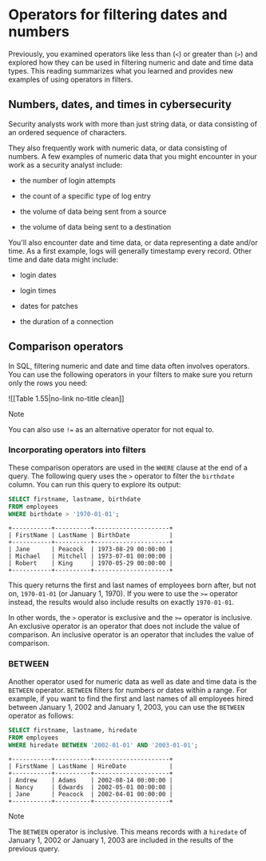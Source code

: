 
# Operators for filtering dates and numbers

Previously, you examined operators like less than (`<`) or greater than (`>`) and explored how they can be used in filtering numeric and date and time data types. This reading summarizes what you learned and provides new examples of using operators in filters.

## Numbers, dates, and times in cybersecurity

Security analysts work with more than just string data, or data consisting of an ordered sequence of characters.

They also frequently work with numeric data, or data consisting of numbers. A few examples of numeric data that you might encounter in your work as a security analyst include:

- the number of login attempts

- the count of a specific type of log entry

- the volume of data being sent from a source

- the volume of data being sent to a destination

You'll also encounter date and time data, or data representing a date and/or time. As a first example, logs will generally timestamp every record. Other time and date data might include:

- login dates

- login times

- dates for patches 

- the duration of a connection

## Comparison operators

In SQL, filtering numeric and date and time data often involves operators. You can use the following operators in your filters to make sure you return only the rows you need:

![[Table 1.55|no-link no-title clean]]

> [!note]
> You can also use `!=` as an alternative operator for not equal to.

### Incorporating operators into filters

These comparison operators are used in the `WHERE` clause at the end of a query. The following query uses the `>` operator to filter the `birthdate` column. You can run this query to explore its output:

```sql
SELECT firstname, lastname, birthdate
FROM employees 
WHERE birthdate > '1970-01-01';
```

```
+-----------+----------+---------------------+
| FirstName | LastName | BirthDate           |
+-----------+----------+---------------------+
| Jane      | Peacock  | 1973-08-29 00:00:00 |
| Michael   | Mitchell | 1973-07-01 00:00:00 |
| Robert    | King     | 1970-05-29 00:00:00 |
+-----------+----------+---------------------+
```

This query returns the first and last names of employees born after, but not on, `1970-01-01` (or January 1, 1970). If you were to use the `>=` operator instead, the results would also include results on exactly `1970-01-01`.

In other words, the `>` operator is exclusive and the `>=` operator is inclusive. An exclusive operator is an operator that does not include the value of comparison. An inclusive operator is an operator that includes the value of comparison.

### BETWEEN

Another operator used for numeric data as well as date and time data is the `BETWEEN` operator. `BETWEEN` filters for numbers or dates within a range. For example, if you want to find the first and last names of all employees hired between January 1, 2002 and January 1, 2003, you can use the `BETWEEN` operator as follows:

```sql
SELECT firstname, lastname, hiredate
FROM employees
WHERE hiredate BETWEEN '2002-01-01' AND '2003-01-01'; 
```

```
+-----------+----------+---------------------+
| FirstName | LastName | HireDate            |
+-----------+----------+---------------------+
| Andrew    | Adams    | 2002-08-14 00:00:00 |
| Nancy     | Edwards  | 2002-05-01 00:00:00 |
| Jane      | Peacock  | 2002-04-01 00:00:00 |
+-----------+----------+---------------------+
```

> [!note]
> The `BETWEEN` operator is inclusive. This means records with a `hiredate` of January 1, 2002 or January 1, 2003 are included in the results of the previous query.